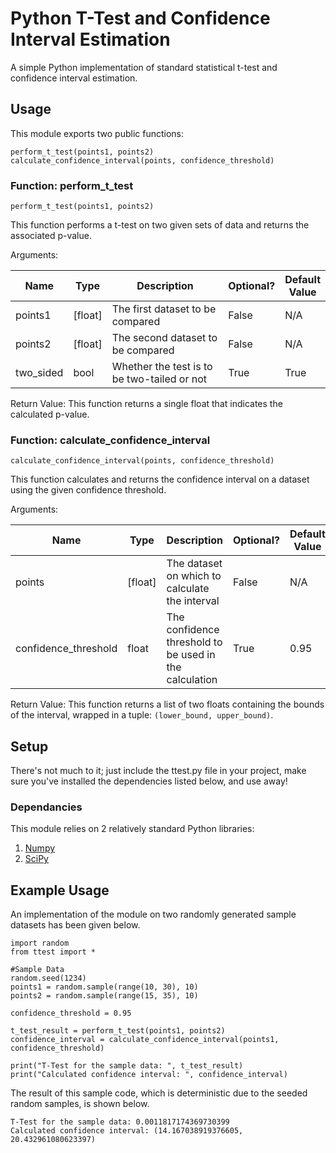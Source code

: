 # Python T-Test and Confidence Interval Estimation

A simple Python implementation of standard statistical t-test and confidence interval estimation.

## Usage

This module exports two public functions:

```
perform_t_test(points1, points2)
calculate_confidence_interval(points, confidence_threshold)
```

### Function: perform_t_test

```
perform_t_test(points1, points2)
```

This function performs a t-test on two given sets of data and returns the associated p-value.

Arguments:

| Name | Type | Description | Optional? | Default <br/> Value |
| ---- | ---- | ----------- | --------- | ------------------- |
| points1 | [float] | The first dataset to be compared | False | N/A |
| points2 | [float] | The second dataset to be compared | False | N/A |
| two_sided | bool | Whether the test is to be two-tailed or not | True | True |

Return Value: This function returns a single float that indicates the calculated p-value.

### Function: calculate_confidence_interval

```
calculate_confidence_interval(points, confidence_threshold)
```

This function calculates and returns the confidence interval on a dataset using the given confidence threshold.

Arguments:

| Name | Type | Description | Optional? | Default <br/> Value |
| ---- | ---- | ----------- | --------- | ------------------- |
| points | [float] | The dataset on which to calculate the interval | False | N/A |
| confidence_threshold | float | The confidence threshold to be used in the calculation | True | 0.95 |

Return Value: This function returns a list of two floats containing the bounds of the interval, wrapped in a tuple: ```(lower_bound, upper_bound)```.

## Setup

There's not much to it; just include the ttest.py file in your project, make sure you've installed the dependencies listed below, and use away!

### Dependancies

This module relies on 2 relatively standard Python libraries:

  1. [Numpy](numpy.org)
  2. [SciPy](www.scipy.org)
  
## Example Usage

An implementation of the module on two randomly generated sample datasets has been given below.

```
import random
from ttest import *

#Sample Data
random.seed(1234)
points1 = random.sample(range(10, 30), 10)
points2 = random.sample(range(15, 35), 10)

confidence_threshold = 0.95

t_test_result = perform_t_test(points1, points2)
confidence_interval = calculate_confidence_interval(points1, confidence_threshold)

print("T-Test for the sample data: ", t_test_result)
print("Calculated confidence interval: ", confidence_interval)
```
The result of this sample code, which is deterministic due to the seeded random samples, is shown below.

```
T-Test for the sample data: 0.0011817174369730399
Calculated confidence interval: (14.167038919376605, 20.432961080623397)
```
